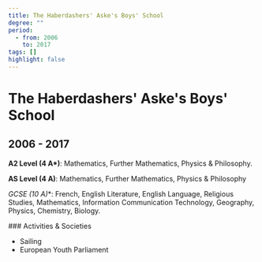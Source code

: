 ```yaml
---
title: The Haberdashers' Aske's Boys' School
degree: ""
period:
  - from: 2006
    to: 2017
tags: []
highlight: false
---
```


# The Haberdashers' Aske's Boys' School
## 2006 - 2017

**A2 Level (4 A\*)**: Mathematics, Further Mathematics, Physics & Philosophy.

**AS Level (4 A)**: Mathematics, Further Mathematics, Physics & Philosophy

**GCSE (10 A*)**: French, English Literature, English Language, Religious Studies, Mathematics, Information Communication Technology, Geography, Physics, Chemistry, Biology.

### Activities & Societies

- Sailing
- European Youth Parliament
